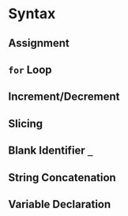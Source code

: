 # Syntax

## Assignment

## `for` Loop

## Increment/Decrement

## Slicing

## Blank Identifier `_`

## String Concatenation

## Variable Declaration
